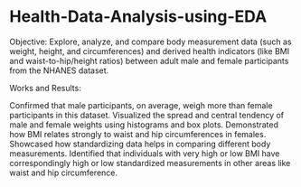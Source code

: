 # Health-Data-Analysis-using-EDA
Objective:
Explore, analyze, and compare body measurement data (such as weight, height, and circumferences) and derived health indicators (like BMI and waist-to-hip/height ratios) between adult male and female participants from the NHANES dataset.




Works and Results:


Confirmed that male participants, on average, weigh more than female participants in this dataset.
Visualized the spread and central tendency of male and female weights using histograms and box plots.
Demonstrated how BMI relates strongly to waist and hip circumferences in females.
Showcased how standardizing data helps in comparing different body measurements.
Identified that individuals with very high or low BMI have correspondingly high or low standardized measurements in other areas like waist and hip circumference.





